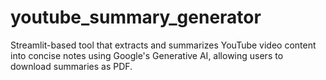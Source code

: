 # youtube_summary_generator
Streamlit-based tool that extracts and summarizes YouTube video content into concise notes using Google's Generative AI, allowing users to download summaries as PDF.
